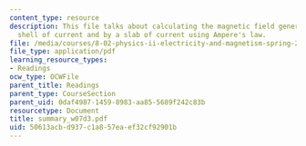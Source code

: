 ```yaml
---
content_type: resource
description: This file talks about calculating the magnetic field generated by a cylindrical
  shell of current and by a slab of current using Ampere's law.
file: /media/courses/8-02-physics-ii-electricity-and-magnetism-spring-2007/50613acbd937c1a857eaef32cf92901b_summary_w07d3.pdf
file_type: application/pdf
learning_resource_types:
- Readings
ocw_type: OCWFile
parent_title: Readings
parent_type: CourseSection
parent_uid: 0daf4987-1459-8983-aa85-5689f242c83b
resourcetype: Document
title: summary_w07d3.pdf
uid: 50613acb-d937-c1a8-57ea-ef32cf92901b
---
```

